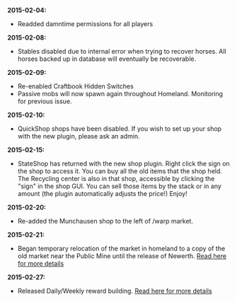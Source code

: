---
---

**2015-02-04:**

* Readded damntime permissions for all players

**2015-02-08:**

* Stables disabled due to internal error when trying to recover horses. All horses backed up in database will eventually be recoverable.

**2015-02-09:**

* Re-enabled Craftbook Hidden Switches
* Passive mobs will now spawn again throughout Homeland. Monitoring for previous issue.

**2015-02-10:**

* QuickShop shops have been disabled. If you wish to set up your shop with the new plugin, please ask an admin.

**2015-02-15:**

* StateShop has returned with the new shop plugin. Right click the sign on the shop to access it. You can buy all the old items that the shop held. The Recycling center is also in that shop, accessible by clicking the "sign" in the shop GUI. You can sell those items by the stack or in any amount (the plugin automatically adjusts the price!) Enjoy!

**2015-02-20:**

* Re-added the Munchausen shop to the left of /warp market.

**2015-02-21:**

* Began temporary relocation of the market in homeland to a copy of the old market near the Public Mine until the release of Newerth. [Read here for more details](https://damnation.eu/phpbb/viewtopic.php?p=30152#p30152)

**2015-02-27:**

* Released Daily/Weekly reward building. [Read here for more details](https://damnation.eu/phpbb/viewtopic.php?f=19&t=7810)
